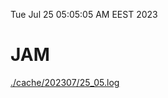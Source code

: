 Tue Jul 25 05:05:05 AM EEST 2023
# JAM
<a href='./cache/202307/25_05.log'>./cache/202307/25_05.log</a>
